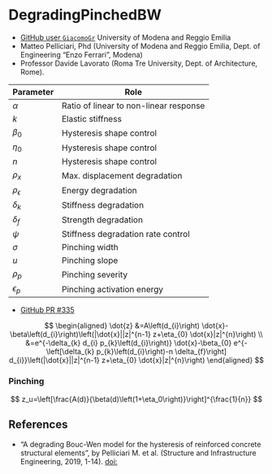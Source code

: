 # DegradingPinchedBW

- [GitHub user `GiacomoGr`](https://github.com/GiacomoGr) University of Modena and Reggio Emilia
- Matteo Pelliciari, Phd (University of Modena and Reggio Emilia, Dept. of Engineering “Enzo Ferrari”, Modena)
- Professor Davide Lavorato (Roma Tre University, Dept. of Architecture, Rome).


|   Parameter       |  Role  |
|-------------------|--------------------------------------|
| $\alpha$          |  Ratio of linear to non-linear response  |
| $k$               |  Elastic stiffness  |
| $\beta_{0}$       |  Hysteresis shape control  |
| $\eta_{0}$        |  Hysteresis shape control  |
| $n$               |  Hysteresis shape control  |
| $\rho_{x}$        |  Max. displacement degradation  |
| $\rho_{\epsilon}$ |  Energy degradation  |
| $\delta_{k}$ |  Stiffness degradation  |
| $\delta_{f}$ |  Strength degradation  |
| $\psi$ |  Stiffness degradation rate control  |
| $\sigma$ |  Pinching width  |
| $u$ |  Pinching slope  |
| $\rho_{p}$ |  Pinching severity  |
| $\epsilon_{p}$ |  Pinching activation energy  |


- [GitHub PR #335](https://github.com/OpenSees/OpenSees/pull/335)

$$
\begin{aligned}
\dot{z} &=A\left(d_{i}\right) \dot{x}-\beta\left(d_{i}\right)\left(|\dot{x}||z|^{n-1} z+\eta_{0} \dot{x}|z|^{n}\right) \\
&=e^{-\delta_{k} d_{i} p_{k}\left(d_{i}\right)} \dot{x}-\beta_{0} e^{-\left[\delta_{k} p_{k}\left(d_{i}\right)-n \delta_{f}\right] d_{i}}\left(|\dot{x}||z|^{n-1} z+\eta_{0} \dot{x}|z|^{n}\right)
\end{aligned}
$$


### Pinching

$$
z_u=\left[\frac{A(d)}{\beta(d)\left(1+\eta_0\right)}\right]^{\frac{1}{n}}
$$


## References

- “A degrading Bouc-Wen model for the hysteresis of reinforced concrete structural elements”, by Pelliciari M. et al. (Structure and Infrastructure Engineering, 2019, 1-14). [doi:](https://doi.org/10.1080/15732479.2019.1674893)

